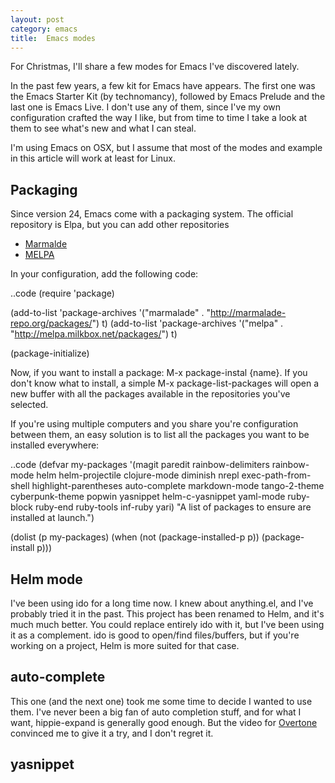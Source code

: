 ```yaml
---
layout: post
category: emacs
title:  Emacs modes
---
```


For Christmas, I'll share a few modes for Emacs I've discovered
lately.

In the past few years, a few kit for Emacs have appears.  The first
one was the Emacs Starter Kit (by technomancy), followed by Emacs
Prelude and the last one is Emacs Live.  I don't use any of them,
since I've my own configuration crafted the way I like, but from time
to time I take a look at them to see what's new and what I can steal.

I'm using Emacs on OSX, but I assume that most of the modes and
example in this article will work at least for Linux.

## Packaging

Since version 24, Emacs come with a packaging system.  The official
repository is Elpa, but you can add other repositories

 * [Marmalde](http://marmalade-repo.org)
 * [MELPA](http://melpa.milkbox.net)

In your configuration, add the following code:

..code
(require 'package)

(add-to-list 'package-archives '("marmalade" . "http://marmalade-repo.org/packages/") t)
(add-to-list 'package-archives '("melpa" . "http://melpa.milkbox.net/packages/") t)

(package-initialize)

Now, if you want to install a package:  M-x package-instal {name}.  If
you don't know what to install, a simple M-x package-list-packages
will open a new buffer with all the packages available in the
repositories you've selected.

If you're using multiple computers and you share you're configuration
between them, an easy solution is to list all the packages you want to
be installed  everywhere:

..code
(defvar my-packages
  '(magit
    paredit
    rainbow-delimiters
    rainbow-mode
    helm
    helm-projectile
    clojure-mode
    diminish
    nrepl
    exec-path-from-shell
    highlight-parentheses
    auto-complete
    markdown-mode
    tango-2-theme
    cyberpunk-theme
    popwin
    yasnippet
    helm-c-yasnippet
    yaml-mode
    ruby-block
    ruby-end
    ruby-tools
    inf-ruby
    yari)
  "A list of packages to ensure are installed at launch.")

(dolist (p my-packages)
  (when (not (package-installed-p p))
    (package-install p)))


## Helm mode

I've been using ido for a long time now.  I knew about anything.el,
and I've probably tried it in the past.  This project has been
renamed to Helm, and it's much much better.  You could replace
entirely ido with it, but I've been using it as a complement.  ido is
good to open/find files/buffers, but if you're working on a project,
Helm is more suited for that case.

## auto-complete

This one (and the next one) took me some time to decide I wanted to
use them.  I've never been a big fan of auto completion stuff, and for
what I want, hippie-expand is generally good enough.  But the video
for [Overtone](http://vimeo.com/22798433) convinced me to give it a
try, and I don't regret it.

## yasnippet



